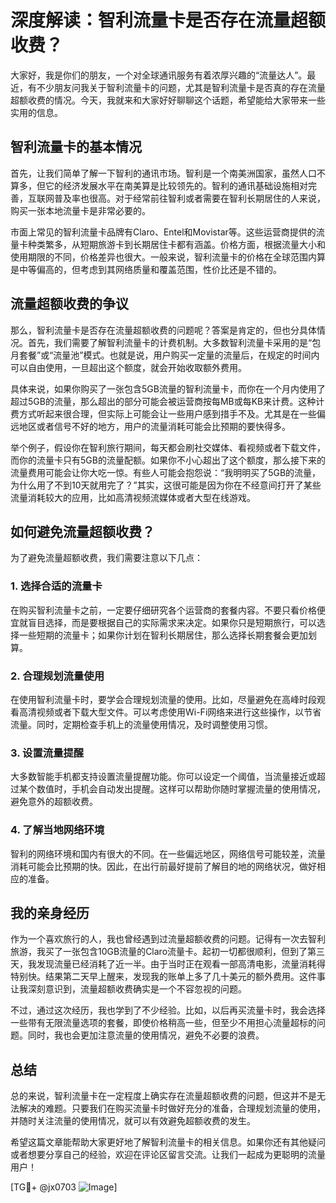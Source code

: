 # 深度解读：智利流量卡是否存在流量超额收费？

大家好，我是你们的朋友，一个对全球通讯服务有着浓厚兴趣的“流量达人”。最近，有不少朋友问我关于智利流量卡的问题，尤其是智利流量卡是否真的存在流量超额收费的情况。今天，我就来和大家好好聊聊这个话题，希望能给大家带来一些实用的信息。

## 智利流量卡的基本情况

首先，让我们简单了解一下智利的通讯市场。智利是一个南美洲国家，虽然人口不算多，但它的经济发展水平在南美算是比较领先的。智利的通讯基础设施相对完善，互联网普及率也很高。对于经常前往智利或者需要在智利长期居住的人来说，购买一张本地流量卡是非常必要的。

市面上常见的智利流量卡品牌有Claro、Entel和Movistar等。这些运营商提供的流量卡种类繁多，从短期旅游卡到长期居住卡都有涵盖。价格方面，根据流量大小和使用期限的不同，价格差异也很大。一般来说，智利流量卡的价格在全球范围内算是中等偏高的，但考虑到其网络质量和覆盖范围，性价比还是不错的。

## 流量超额收费的争议

那么，智利流量卡是否存在流量超额收费的问题呢？答案是肯定的，但也分具体情况。首先，我们需要了解智利流量卡的计费机制。大多数智利流量卡采用的是“包月套餐”或“流量池”模式。也就是说，用户购买一定量的流量后，在规定的时间内可以自由使用，一旦超出这个额度，就会开始收取额外费用。

具体来说，如果你购买了一张包含5GB流量的智利流量卡，而你在一个月内使用了超过5GB的流量，那么超出的部分可能会被运营商按每MB或每KB来计费。这种计费方式听起来很合理，但实际上可能会让一些用户感到措手不及。尤其是在一些偏远地区或者信号不好的地方，用户的流量消耗可能会比预期的要快得多。

举个例子，假设你在智利旅行期间，每天都会刷社交媒体、看视频或者下载文件，而你的流量卡只有5GB的流量配额。如果你不小心超出了这个额度，那么接下来的流量费用可能会让你大吃一惊。有些人可能会抱怨说：“我明明买了5GB的流量，为什么用了不到10天就用完了？”其实，这很可能是因为你在不经意间打开了某些流量消耗较大的应用，比如高清视频流媒体或者大型在线游戏。

## 如何避免流量超额收费？

为了避免流量超额收费，我们需要注意以下几点：

### 1. **选择合适的流量卡**

在购买智利流量卡之前，一定要仔细研究各个运营商的套餐内容。不要只看价格便宜就盲目选择，而是要根据自己的实际需求来决定。如果你只是短期旅行，可以选择一些短期的流量卡；如果你计划在智利长期居住，那么选择长期套餐会更加划算。

### 2. **合理规划流量使用**

在使用智利流量卡时，要学会合理规划流量的使用。比如，尽量避免在高峰时段观看高清视频或者下载大型文件。可以考虑使用Wi-Fi网络来进行这些操作，以节省流量。同时，定期检查手机上的流量使用情况，及时调整使用习惯。

### 3. **设置流量提醒**

大多数智能手机都支持设置流量提醒功能。你可以设定一个阈值，当流量接近或超过某个数值时，手机会自动发出提醒。这样可以帮助你随时掌握流量的使用情况，避免意外的超额收费。

### 4. **了解当地网络环境**

智利的网络环境和国内有很大的不同。在一些偏远地区，网络信号可能较差，流量消耗可能会比预期的快。因此，在出行前最好提前了解目的地的网络状况，做好相应的准备。

## 我的亲身经历

作为一个喜欢旅行的人，我也曾经遇到过流量超额收费的问题。记得有一次去智利旅游，我买了一张包含10GB流量的Claro流量卡。起初一切都很顺利，但到了第三天，我发现流量已经消耗了近一半。由于当时正在观看一部高清电影，流量消耗得特别快。结果第二天早上醒来，发现我的账单上多了几十美元的额外费用。这件事让我深刻意识到，流量超额收费确实是一个不容忽视的问题。

不过，通过这次经历，我也学到了不少经验。比如，以后再买流量卡时，我会选择一些带有无限流量选项的套餐，即使价格稍高一些，但至少不用担心流量超标的问题。同时，我也会更加注意流量的使用情况，避免不必要的浪费。

## 总结

总的来说，智利流量卡在一定程度上确实存在流量超额收费的问题，但这并不是无法解决的难题。只要我们在购买流量卡时做好充分的准备，合理规划流量的使用，并随时关注流量的使用情况，就可以有效避免超额收费的发生。

希望这篇文章能帮助大家更好地了解智利流量卡的相关信息。如果你还有其他疑问或者想要分享自己的经验，欢迎在评论区留言交流。让我们一起成为更聪明的流量用户！

[TG💪+ @jx0703 ![Image](https://github.com/user-attachments/assets/dbca1d08-cadb-493c-b0ec-ad6f7a83f270)]